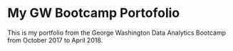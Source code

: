 # My GW Bootcamp Portofolio

This is my portfolio from the George Washington Data Analytics Bootcamp from October 2017 to April 2018.